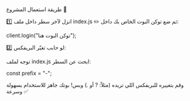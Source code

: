 طريقة استعمال المشروع 🚀

1️⃣ انزل لآخر سطر داخل ملف index.js
✏️ ثم ضع توكن البوت الخاص بك داخل:

client.login("توكن البوت هنا");

2️⃣ لو حابب تغيّر البريفكس:

توجه لملف index.js
ابحث عن السطر:

const prefix = "-";

وقم بتغييره للبريفكس اللي تريده (مثلاً: ? أو .)
وبس! بوتك جاهز للاستخدام بسهولة وسرعة ✅
